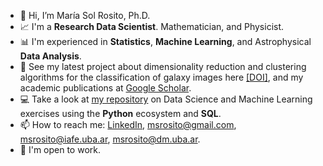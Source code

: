 - 👋 Hi, I’m María Sol Rosito, Ph.D.
- :chart_with_upwards_trend: I'm a **Research Data Scientist**. Mathematician, and Physicist.
- :bar_chart: I'm experienced in **Statistics**, **Machine Learning**, and Astrophysical **Data Analysis**.
- :telescope: See my latest project about dimensionality reduction and clustering algorithms for the classification of galaxy images here [[DOI]](https://www.aanda.org/articles/aa/full_html/2023/03/aa44707-22/aa44707-22.html), and my academic publications at [Google Scholar](https://scholar.google.com/citations?hl=es&user=rvD44CsAAAAJ&view_op=list_works&sortby=pubdate).
- :computer: Take a look at [my repository](https://github.com/msrosito/datascience-machinelearning) on Data Science and Machine Learning exercises using the **Python** ecosystem and **SQL**.
- 📫 How to reach me: [LinkedIn](https://www.linkedin.com/in/mar%C3%ADa-sol-rosito-phd-3686104a/), msrosito@gmail.com, msrosito@iafe.uba.ar, msrosito@dm.uba.ar.
- :muscle: I'm open to work.



<!-- - 👋 Hi, I’m @msrosito
- 👀 I’m interested in ...
- 🌱 I’m currently learning ...
- 💞️ I’m looking to collaborate on ...
- 📫 How to reach me ...
 -->
<!---
msrosito/msrosito is a ✨ special ✨ repository because its `README.md` (this file) appears on your GitHub profile.
You can click the Preview link to take a look at your changes.
--->
